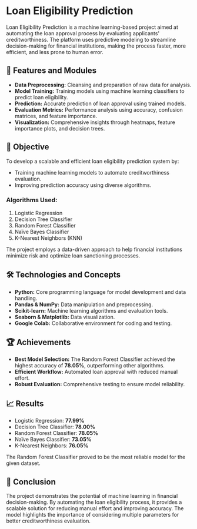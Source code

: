 # Loan Eligibility Prediction
Loan Eligibility Prediction is a machine learning-based project aimed at automating the loan approval process by evaluating applicants' creditworthiness. The platform uses predictive modeling to streamline decision-making for financial institutions, making the process faster, more efficient, and less prone to human error.

## 🚀 Features and Modules
- **Data Preprocessing:** Cleansing and preparation of raw data for analysis.
- **Model Training:** Training models using machine learning classifiers to predict loan eligibility.
- **Prediction:** Accurate prediction of loan approval using trained models.
- **Evaluation Metrics:** Performance analysis using accuracy, confusion matrices, and feature importance.
- **Visualization:** Comprehensive insights through heatmaps, feature importance plots, and decision trees.

## 🎯 Objective
To develop a scalable and efficient loan eligibility prediction system by:
- Training machine learning models to automate creditworthiness evaluation.
- Improving prediction accuracy using diverse algorithms.

### Algorithms Used:
1. Logistic Regression
2. Decision Tree Classifier
3. Random Forest Classifier
4. Naïve Bayes Classifier
5. K-Nearest Neighbors (KNN)

The project employs a data-driven approach to help financial institutions minimize risk and optimize loan sanctioning processes.

## 🛠 Technologies and Concepts
- **Python:** Core programming language for model development and data handling.
- **Pandas & NumPy:** Data manipulation and preprocessing.
- **Scikit-learn:** Machine learning algorithms and evaluation tools.
- **Seaborn & Matplotlib:** Data visualization.
- **Google Colab:** Collaborative environment for coding and testing.

## 🏆 Achievements
- **Best Model Selection:** The Random Forest Classifier achieved the highest accuracy of **78.05%**, outperforming other algorithms.
- **Efficient Workflow:** Automated loan approval with reduced manual effort.
- **Robust Evaluation:** Comprehensive testing to ensure model reliability.

## 📈 Results
- Logistic Regression: **77.99%**
- Decision Tree Classifier: **78.00%**
- Random Forest Classifier: **78.05%**
- Naïve Bayes Classifier: **73.05%**
- K-Nearest Neighbors: **76.05%**

The Random Forest Classifier proved to be the most reliable model for the given dataset.

## 🌟 Conclusion
The project demonstrates the potential of machine learning in financial decision-making. By automating the loan eligibility process, it provides a scalable solution for reducing manual effort and improving accuracy. The model highlights the importance of considering multiple parameters for better creditworthiness evaluation.


